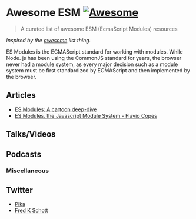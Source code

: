 # Awesome ESM [![Awesome](https://cdn.rawgit.com/sindresorhus/awesome/d7305f38d29fed78fa85652e3a63e154dd8e8829/media/badge.svg)](https://github.com/sindresorhus/awesome)

> A curated list of awesome ESM (EcmaScript Modules) resources

*Inspired by the [awesome](https://github.com/sindresorhus/awesome) list thing.*

ES Modules is the ECMAScript standard for working with modules. While Node. js has been using the CommonJS standard for years, the browser never had a module system, as every major decision such as a module system must be first standardized by ECMAScript and then implemented by the browser.

## Articles 
- [ES Modules: A cartoon deep-dive](https://hacks.mozilla.org/2018/03/es-modules-a-cartoon-deep-dive/)
- [ES Modules, the Javascript Module System - Flavio Copes](https://flaviocopes.com/es-modules/)

## Talks/Videos

## Podcasts

### Miscellaneous 


## Twitter
- [Pika](https://twitter.com/pikapkg)
- [Fred K Schott](https://twitter.com/FredKSchott)
